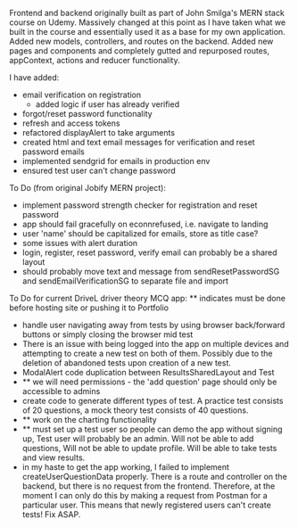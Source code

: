 Frontend and backend originally built as part of John Smilga's MERN stack course on Udemy. Massively changed at this point as I have taken what we built in the course and essentially used it as a base for my own application. Added new models, controllers, and routes on the backend. Added new pages and components and completely gutted and repurposed routes, appContext, actions and reducer functionality.

I have added:

- email verification on registration
  - added logic if user has already verified
- forgot/reset password functionality
- refresh and access tokens
- refactored displayAlert to take arguments
- created html and text email messages for verification and reset password emails
- implemented sendgrid for emails in production env
- ensured test user can't change password

To Do (from original Jobify MERN project):

- implement password strength checker for registration and reset password
- app should fail gracefully on econnrefused, i.e. navigate to landing
- user 'name' should be capitalized for emails, store as title case?
- some issues with alert duration
- login, register, reset password, verify email can probably be a shared layout
- should probably move text and message from sendResetPasswordSG and sendEmailVerificationSG to separate file and import

To Do for current DriveL driver theory MCQ app:
\*\* indicates must be done before hosting site or pushing it to Portfolio

- handle user navigating away from tests by using browser back/forward buttons or simply closing the browser mid test
- There is an issue with being logged into the app on multiple devices and attempting to create a new test on both of them. Possibly due to the deletion of abandoned tests upon creation of a new test.
- ModalAlert code duplication between ResultsSharedLayout and Test
- \*\* we will need permissions - the 'add question' page should only be accessible to admins
- create code to generate different types of test. A practice test consists of 20 questions, a mock theory test consists of 40 questions.
- \*\* work on the charting functionality
- \*\* must set up a test user so people can demo the app without signing up, Test user will probably be an admin. Will not be able to add questions, Will not be able to update profile. Will be able to take tests and view results.
- in my haste to get the app working, I failed to implement createUserQuestionData properly. There is a route and controller on the backend, but there is no request from the frontend. Therefore, at the moment I can only do this by making a request from Postman for a particular user. This means that newly registered users can't create tests! Fix ASAP.
